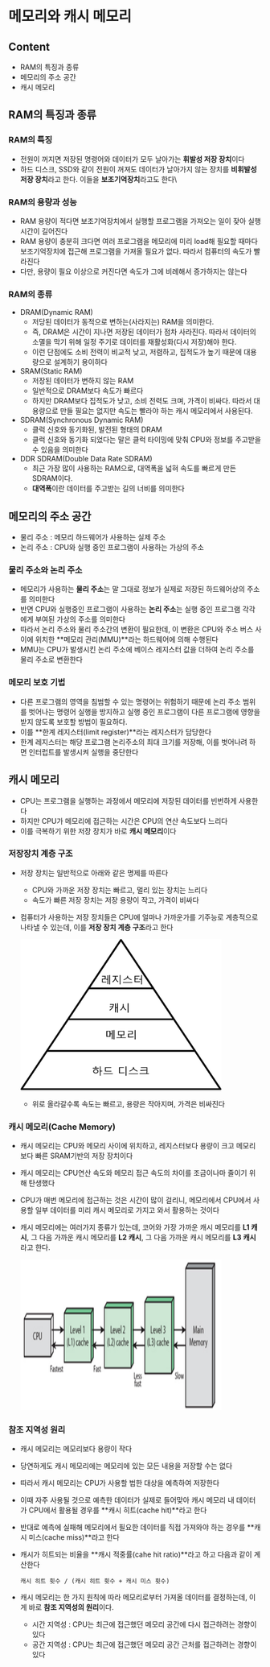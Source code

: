 # 메모리와 캐시 메모리

## Content
- RAM의 특징과 종류
- 메모리의 주소 공간
- 캐시 메모리

## RAM의 특징과 종류

### RAM의 특징
- 전원이 꺼지면 저장된 명령어와 데이터가 모두 날아가는 **휘발성 저장 장치**이다
- 하드 디스크, SSD와 같이 전원이 꺼져도 데이터가 날아가지 않는 장치를 **비휘발성 저장 장치**라고 한다. 이들을 **보조기억장치**라고도 한다\

### RAM의 용량과 성능
- RAM 용량이 적다면 보조기억장치에서 실행할 프로그램을 가져오는 일이 잦아 실행 시간이 길어진다
- RAM 용량이 충분히 크다면 여러 프로그램을 메모리에 미리 load해 필요할 때마다 보조기억장치에 접근해 프로그램을 가져올 필요가 없다. 따라서 컴퓨터의 속도가 빨라진다
- 다만, 용량이 필요 이상으로 커진다면 속도가 그에 비례해서 증가하지는 않는다

### RAM의 종류
- DRAM(Dynamic RAM)
  - 저당된 데이터가 동적으로 변하는(사라지는) RAM을 의미한다. 
  - 즉, DRAM은 시간이 지나면 저장된 데이터가 점차 사라진다. 따라서 데이터의 소멸을 막기 위해 일정 주기로 데이터를 재활성화(다시 저장)해야 한다.
  - 이런 단점에도 소비 전력이 비교적 낮고, 저렴하고, 집적도가 높기 때문에 대용량으로 설계하기 용이하다
- SRAM(Static RAM)
  - 저장된 데이터가 변하지 않는 RAM
  - 일반적으로 DRAM보다 속도가 빠르다
  - 하지만 DRAM보다 집적도가 낮고, 소비 전력도 크며, 가격이 비싸다. 따라서 대용량으로 만들 필요는 없지만 속도는 빨라야 하는 캐시 메모리에서 사용된다.
- SDRAM(Synchronous Dynamic RAM)
  - 클럭 신호와 동기화된, 발전된 형태의 DRAM
  - 클럭 신호와 동기화 되었다는 말은 클럭 타이밍에 맞춰 CPU와 정보를 주고받을 수 있음을 의미한다
- DDR SDRAM(Double Data Rate SDRAM)
  - 최근 가장 많이 사용하는 RAM으로, 대역폭을 넓혀 속도를 빠르게 만든 SDRAM이다.
  - **대역폭**이란 데이터를 주고받는 길의 너비를 의미한다

## 메모리의 주소 공간
- 물리 주소 : 메모리 하드웨어가 사용하는 실제 주소
- 논리 주소 : CPU와 실행 중인 프로그램이 사용하는 가상의 주소

### 물리 주소와 논리 주소
- 메모리가 사용하는 **물리 주소**는 말 그대로 정보가 실제로 저장된 하드웨어상의 주소를 의미한다
- 반면 CPU와 실행중인 프로그램이 사용하는 **논리 주소**는 실행 중인 프로그램 각각에게 부여된 가상의 주소를 의미한다
- 따라서 논리 주소와 물리 주소간의 변환이 필요한데, 이 변환은 CPU와 주소 버스 사이에 위치한 **메모리 관리(MMU)**라는 하드웨어에 의해 수행된다
- MMU는 CPU가 발생시킨 논리 주소에 베이스 레지스터 값을 더하여 논리 주소를 물리 주소로 변환한다

### 메모리 보호 기법
- 다른 프로그램의 영역을 침범할 수 있는 명령어는 위험하기 때문에 논리 주소 범위를 벗어나는 명령어 실행을 방지하고 실행 중인 프로그램이 다른 프로그램에 영향을 받지 않도록 보호할 방법이
필요하다.
- 이를 **한계 레지스터(limit register)**라는 레지스터가 담당한다
- 한계 레지스터는 해당 프로그램 논리주소의 최대 크기를 저장해, 이를 벗어나려 하면 인터럽트를 발생시켜 실행을 중단한다

## 캐시 메모리
- CPU는 프로그램을 실행하는 과정에서 메모리에 저장된 데이터를 빈번하게 사용한다
- 하지만 CPU가 메모리에 접근하는 시간은 CPU의 연산 속도보다 느리다
- 이를 극복하기 위한 저장 장치가 바로 **캐시 메모리**이다

### 저장장치 계층 구조
- 저장 장치는 일반적으로 아래와 같은 명제를 따른다
  - CPU와 가까운 저장 장치는 빠르고, 멀리 있는 장치는 느리다
  - 속도가 빠른 저장 장치는 저장 용량이 작고, 가격이 비싸다
- 컴퓨터가 사용하는 저장 장치들은 CPU에 얼마나 가까운가를 기주능로 계층적으로 나타낼 수 있는데, 이를 **저장 장치 계층 구조**라고 한다   

  <img src="../src/MemoryHierarchy.png" width="400px" height="300px" title="MemoryHierarchy" alt="MemoryHierarchy"></img>
  - 위로 올라갈수록 속도는 빠르고, 용량은 작아지며, 가격은 비싸진다
  
### 캐시 메모리(Cache Memory)
- 캐시 메모리는 CPU와 메모리 사이에 위치하고, 레지스터보다 용량이 크고 메모리보다 빠른 SRAM기반의 저장 장치이다
- 캐시 메모리는 CPU연산 속도와 메모리 접근 속도의 차이를 조금이나마 줄이기 위해 탄생했다
- CPU가 매번 메모리에 접근하는 것은 시간이 많이 걸리니, 메모리에서 CPU에서 사용할 일부 데이터를 미리 캐시 메모리로 가지고 와서 활용하는 것이다
- 캐시 메모리에는 여러가지 종류가 있는데, 코어와 가장 가까운 캐시 메모리를 **L1 캐시**, 그 다음 가까운 캐시 메모리를 **L2 캐시**, 그 다음 가까운 캐시 메모리를 **L3 캐시**
라고 한다.   

  <img src="../src/cache-memory.jpg" width="400px" height="300px" title="cache" alt="cache"></img>

### 참조 지역성 원리
- 캐시 메모리는 메모리보다 용량이 작다
- 당연하게도 캐시 메모리에는 메모리에 있는 모든 내용을 저장할 수는 없다
- 따라서 캐시 메모리는 CPU가 사용할 법한 대상을 예측하여 저장한다
- 이때 자주 사용될 것으로 예측한 데이터가 실제로 들어맞아 캐시 메모리 내 데이터가 CPU에서 활용될 경우를 **캐시 히트(cache hit)**라고 한다
- 반대로 예측에 실패해 메모리에서 필요한 데이터를 직접 가져와야 하는 경우를 **캐시 미스(cache miss)**라고 한다
- 캐시가 히트되는 비율을 **캐시 적중률(cahe hit ratio)**라고 하고 다음과 같이 계산한다   

  ```
  캐시 히트 횟수 / (캐시 히트 횟수 + 캐시 미스 횟수)
  ```
- 캐시 메모리는 한 가지 원칙에 따라 메모리로부터 가져올 데이터를 결정하는데, 이게 바로 **참조 지역성의 원리**이다.
  - 시간 지역성 : CPU는 최근에 접근했던 메모리 공간에 다시 접근하려는 경향이 있다
  - 공간 지역성 : CPU는 최근에 접근했던 메모리 공간 근처를 접근하려는 경향이 있다
